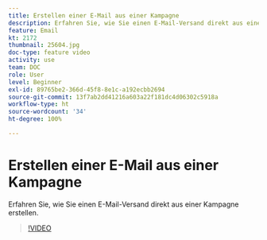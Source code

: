 ```yaml
---
title: Erstellen einer E-Mail aus einer Kampagne
description: Erfahren Sie, wie Sie einen E-Mail-Versand direkt aus einer Kampagne erstellen.
feature: Email
kt: 2172
thumbnail: 25604.jpg
doc-type: feature video
activity: use
team: DOC
role: User
level: Beginner
exl-id: 89765be2-366d-45f8-8e1c-a192ecbb2694
source-git-commit: 13f7ab2dd41216a603a22f181dc4d06302c5918a
workflow-type: ht
source-wordcount: '34'
ht-degree: 100%

---
```


# Erstellen einer E-Mail aus einer Kampagne

Erfahren Sie, wie Sie einen E-Mail-Versand direkt aus einer Kampagne erstellen.

>[!VIDEO](https://video.tv.adobe.com/v/25604?quality=12&learn=on)
